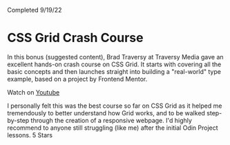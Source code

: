 Completed 9/19/22

# CSS Grid Crash Course

In this bonus (suggested content), Brad Traversy at Traversy Media gave an excellent hands-on crash course on CSS Grid. It starts with covering all the basic concepts and then launches straight into building a "real-world" type example, based on a project by Frontend Mentor.

Watch on [Youtube](https://www.youtube.com/watch?v=0xMQfnTU6oo)

I personally felt this was the best course so far on CSS Grid as it helped me tremendously to better understand how Grid works, and to be walked step-by-step through the creation of a responsive webpage. I'd highly recommend to anyone still struggling (like me) after the initial Odin Project lessons. 5 Stars